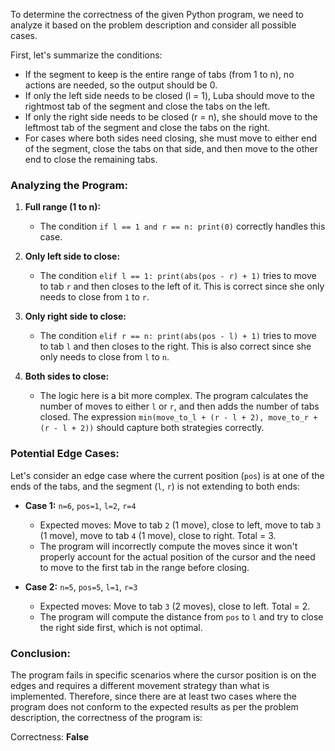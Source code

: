 To determine the correctness of the given Python program, we need to analyze it based on the problem description and consider all possible cases.

First, let's summarize the conditions:
- If the segment to keep is the entire range of tabs (from 1 to n), no actions are needed, so the output should be 0.
- If only the left side needs to be closed (l = 1), Luba should move to the rightmost tab of the segment and close the tabs on the left.
- If only the right side needs to be closed (r = n), she should move to the leftmost tab of the segment and close the tabs on the right.
- For cases where both sides need closing, she must move to either end of the segment, close the tabs on that side, and then move to the other end to close the remaining tabs.

### Analyzing the Program:

1. **Full range (1 to n):**
   - The condition `if l == 1 and r == n: print(0)` correctly handles this case.

2. **Only left side to close:**
   - The condition `elif l == 1: print(abs(pos - r) + 1)` tries to move to tab `r` and then closes to the left of it. This is correct since she only needs to close from `1` to `r`.

3. **Only right side to close:**
   - The condition `elif r == n: print(abs(pos - l) + 1)` tries to move to tab `l` and then closes to the right. This is also correct since she only needs to close from `l` to `n`.

4. **Both sides to close:**
   - The logic here is a bit more complex. The program calculates the number of moves to either `l` or `r`, and then adds the number of tabs closed. The expression `min(move_to_l + (r - l + 2), move_to_r + (r - l + 2))` should capture both strategies correctly.

### Potential Edge Cases:

Let's consider an edge case where the current position (`pos`) is at one of the ends of the tabs, and the segment (`l`, `r`) is not extending to both ends:

- **Case 1:** `n=6`, `pos=1`, `l=2`, `r=4`
  - Expected moves: Move to tab `2` (1 move), close to left, move to tab `3` (1 move), move to tab `4` (1 move), close to right. Total = 3.
  - The program will incorrectly compute the moves since it won't properly account for the actual position of the cursor and the need to move to the first tab in the range before closing.

- **Case 2:** `n=5`, `pos=5`, `l=1`, `r=3`
  - Expected moves: Move to tab `3` (2 moves), close to left. Total = 2.
  - The program will compute the distance from `pos` to `l` and try to close the right side first, which is not optimal.

### Conclusion:

The program fails in specific scenarios where the cursor position is on the edges and requires a different movement strategy than what is implemented. Therefore, since there are at least two cases where the program does not conform to the expected results as per the problem description, the correctness of the program is:

Correctness: **False**